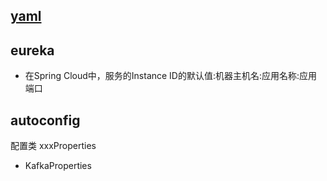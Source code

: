 ## [yaml](http://www.ruanyifeng.com/blog/2016/07/yaml.html)

## eureka
* 在Spring Cloud中，服务的Instance ID的默认值:机器主机名:应用名称:应用端口

## autoconfig
配置类 xxxProperties
* KafkaProperties